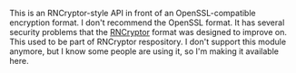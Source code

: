 This is an RNCryptor-style API in front of an OpenSSL-compatible encryption
format. I don't recommend the OpenSSL format. It has several security problems
that the [RNCryptor](https://github.com/RNCryptor/RNCryptor) format was designed
to improve on. This used to be part of RNCryptor respository. I don't support
this module anymore, but I know some people are using it, so I'm making it
available here.